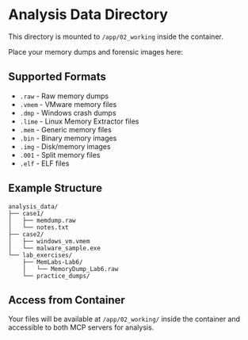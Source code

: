 # Analysis Data Directory

This directory is mounted to `/app/02_working` inside the container.

Place your memory dumps and forensic images here:

## Supported Formats
- `.raw` - Raw memory dumps
- `.vmem` - VMware memory files
- `.dmp` - Windows crash dumps
- `.lime` - Linux Memory Extractor files
- `.mem` - Generic memory files
- `.bin` - Binary memory images
- `.img` - Disk/memory images
- `.001` - Split memory files
- `.elf` - ELF files

## Example Structure
```
analysis_data/
├── case1/
│   ├── memdump.raw
│   └── notes.txt
├── case2/
│   ├── windows_vm.vmem
│   └── malware_sample.exe
└── lab_exercises/
    ├── MemLabs-Lab6/
    │   └── MemoryDump_Lab6.raw
    └── practice_dumps/
```

## Access from Container
Your files will be available at `/app/02_working/` inside the container and accessible to both MCP servers for analysis.
